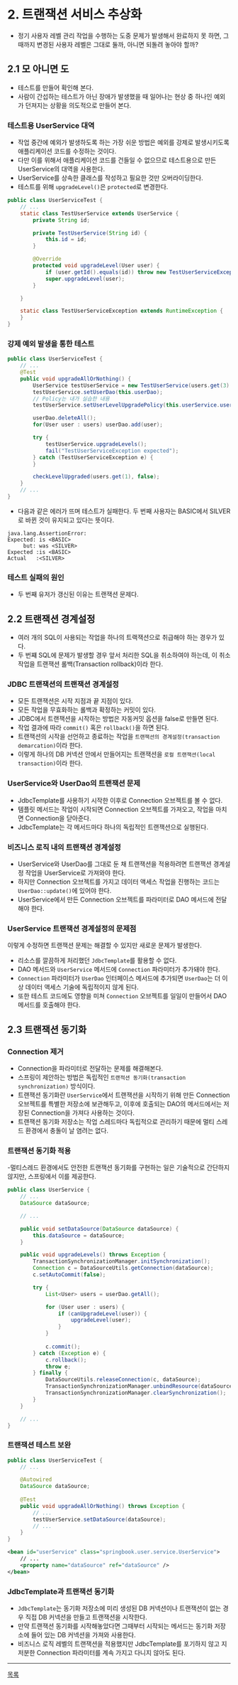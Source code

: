 # 2. 트랜잭션 서비스 추상화

- 정기 사용자 레벨 관리 작업을 수행하는 도중 문제가 발생해서 완료하지 못 하면, 그때까지 변경된 사용자 레벨은 그대로 둘까, 아니면 되돌려 놓아야 할까?

## 2.1 모 아니면 도

- 테스트를 만들어 확인해 본다.
- 사람이 간섭하는 테스트가 아닌 장애가 발생했을 때 일어나는 현상 중 하나인 예외가 던져지는 상황을 의도적으로 만들어 본다.

### 테스트용 UserService 대역

- 작업 중간에 예외가 발생하도록 하는 가장 쉬운 방법은 예외를 강제로 발생시키도록 애플리케이션 코드를 수정하는 것이다.
- 다만 이를 위해서 애플리케이션 코드를 건들일 수 없으므로 테스트용으로 만든 UserService의 대역을 사용한다.
- UserService를 상속한 클래스를 작성하고 필요한 것만 오버라이딩한다.
- 테스트를 위해 `upgradeLevel()`은 `protected`로 변경한다.

```java
public class UserServiceTest {
    // ...
    static class TestUserService extends UserService {
        private String id;

        private TestUserService(String id) {
            this.id = id;
        }

        @Override
        protected void upgradeLevel(User user) {
            if (user.getId().equals(id)) throw new TestUserServiceException();
            super.upgradeLevel(user);
        }

    }

    static class TestUserServiceException extends RuntimeException {
    }
}
```

### 강제 예외 발생을 통한 테스트

```java
public class UserServiceTest {
    // ...
    @Test
    public void upgradeAllOrNothing() {
        UserService testUserService = new TestUserService(users.get(3).getId());
        testUserService.setUserDao(this.userDao);
        // Policy는 내가 실습한 내용
        testUserService.setUserLevelUpgradePolicy(this.userService.userLevelUpgradePolicy);

        userDao.deleteAll();
        for(User user : users) userDao.add(user);

        try {
            testUserService.upgradeLevels();
            fail("TestUserServiceException expected");
        } catch (TestUserServiceException e) {
        }

        checkLevelUpgraded(users.get(1), false);
    }
    // ...
}
```

- 다음과 같은 에러가 뜨며 테스트가 실패한다. 두 번째 사용자는 BASIC에서 SILVER로 바뀐 것이 유지되고 있다는 뜻이다.

```
java.lang.AssertionError: 
Expected: is <BASIC>
     but: was <SILVER>
Expected :is <BASIC>
Actual   :<SILVER>
```

### 테스트 실패의 원인

- 두 번째 유저가 갱신된 이유는 트랜잭션 문제다.


## 2.2 트랜잭션 경계설정

- 여러 개의 SQL이 사용되는 작업을 하나의 트랙잭션으로 취급해야 하는 경우가 있다.
- 두 번쨰 SQL에 문제가 발생할 경우 앞서 처리한 SQL을 취소하여야 하는데, 이 취소 작업을 트랜잭션 롤백(Transaction rollback)이라 한다.

### JDBC 트랜잭션의 트랜잭션 경계설정

- 모든 트랜잭션은 시작 지점과 끝 지점이 있다.
- 모든 작업을 무효화하는 롤백과 확정하는 커밋이 있다.
- JDBC에서 트랜잭션을 시작하는 방법은 자동커밋 옵션을 false로 만들면 된다.
- 작업 결과에 따라 `commit()` 혹은 `rollback()`을 하면 된다.
- 트랜잭션의 시작을 선언하고 종료하는 작업을 `트랜잭션의 경계설정(transaction demarcation)`이라 한다.
- 이렇게 하나의 DB 커넥션 안에서 만들어지는 트랜잭션을 `로컬 트랜잭션(local transaction)`이라 한다.

### UserService와 UserDao의 트랜잭션 문제

- JdbcTemplate를 사용하기 시작한 이후로 Connection 오브젝트를 볼 수 없다.
- 템플릿 메서드는 작업이 시작되면 Connection 오브젝트를 가져오고, 작업을 마치면 Connection을 닫아준다.
- JdbcTemplate는 각 메서드마다 하나의 독립적인 트랜잭션으로 실행된다.

### 비즈니스 로직 내의 트랜잭션 경계설정

- UserService와 UserDao를 그대로 둔 채 트랜잭션을 적용하려면 트랜잭션 경계설정 작업을 UserService로 가져와야 한다.
- 하지만 Connection 오브젝트를 가지고 데이터 액세스 작업을 진행하는 코드는 `UserDao::update()`에 있어야 한다.
- UserService에서 만든 Connection 오브젝트를 파라미터로 DAO 메서드에 전달해야 한다.

### UserService 트랜잭션 경계설정의 문제점

이렇게 수정하면 트랜잭션 문제는 해결할 수 있지만 새로운 문제가 발생한다.

- 리소스를 깔끔하게 처리했던 `JdbcTemplate`를 활용할 수 없다.
- DAO 메서드와 `UserService` 메서드에 `Connection` 파라미터가 추가돼야 한다.
- `Connection` 파라미터가 `UserDao` 인터페이스 메서드에 추가되면 `UserDao`는 더 이상 데이터 액세스 기술에 독립적이지 않게 된다.
- 또한 테스트 코드에도 영향을 미쳐 `Connection` 오브젝트를 일일이 만들어서 DAO 메서드를 호출해야 한다.


## 2.3 트랜잭션 동기화

### Connection 제거

- Connection을 파라미터로 전달하는 문제를 해결해본다.
- 스프링이 제안하는 방법은 독립적인 `트랜적션 동기화(transaction synchronization)` 방식이다.
- 트랜잭션 동기화란 `UserService`에서 트랜잭션을 시작하기 위해 만든 Connection 오브젝트를 특별한 저장소에 보관해두고, 이후에 호출되는 DAO의 메서드에서는 저장된 Connection을 가져다 사용하는 것이다.
- 트랜잭션 동기화 저장소는 작업 스레드마다 독립적으로 관리하기 때문에 멀티 스레드 환경에서 충돌이 날 염려는 없다.

### 트랜잭션 동기화 적용

 -멀티스레드 환경에서도 안전한 트랜잭션 동기화를 구현하는 일은 기술적으로 간단하지 않지만, 스프링에서 이를 제공한다.
 
```java
public class UserService {
    // ...
    DataSource dataSource;

    // ...

    public void setDataSource(DataSource dataSource) {
        this.dataSource = dataSource;
    }

    public void upgradeLevels() throws Exception {
        TransactionSynchronizationManager.initSynchronization();
        Connection c = DataSourceUtils.getConnection(dataSource);
        c.setAutoCommit(false);

        try {
            List<User> users = userDao.getAll();

            for (User user : users) {
                if (canUpgradeLevel(user)) {
                    upgradeLevel(user);
                }
            }
    
            c.commit();
        } catch (Exception e) {
            c.rollback();
            throw e;
        } finally {
            DataSourceUtils.releaseConnection(c, dataSource);
            TransactionSynchronizationManager.unbindResource(dataSource);
            TransactionSynchronizationManager.clearSynchronization();
        }
    }

    // ...
} 
```

### 트랜잭션 테스트 보완

```java
public class UserServiceTest {
    // ...

    @Autowired
    DataSource dataSource;
    
    @Test
    public void upgradeAllOrNothing() throws Exception {
        // ...
        testUserService.setDataSource(dataSource);
        // ...
    }
}
```

```xml
<bean id="userService" class="springbook.user.service.UserService">
    // ...
    <property name="dataSource" ref="dataSource" />
</bean>
```

### JdbcTemplate과 트랜잭션 동기화

- `JdbcTemplate`는 동기화 저장소에 미리 생성된 DB 커넥션이나 트랜잭션이 없는 경우 직접 DB 커넥션을 만들고 트랜잭션을 시작한다.
- 만약 트랜잭션 동기화를 시작해놓았다면 그때부터 시작되는 메서드는 동기화 저장소에 들어 있는 DB 커넥션을 가져와 사용한다.
- 비즈니스 로직 레벨의 트랜잭션을 적용했지만 JdbcTemplate를 포기하지 않고 지저분한 Connection 파라미터를 계속 가지고 다니지 않아도 된다.

---
[목록](./index.md)
